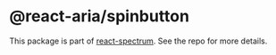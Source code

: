 # @react-aria/spinbutton

This package is part of [react-spectrum](https://github.com/adobe-private/react-spectrum-v3). See the repo for more details.
